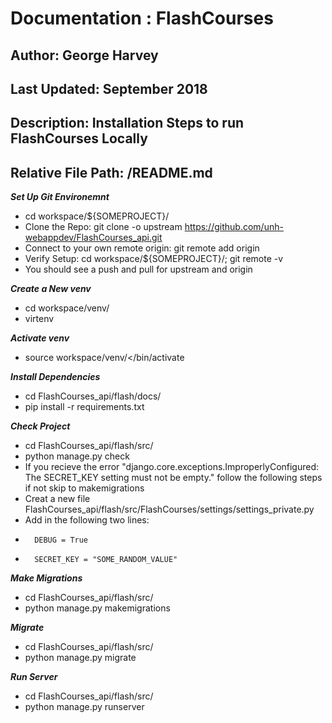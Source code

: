 # Documentation : FlashCourses
##  Author: George Harvey
##  Last Updated: September 2018
##  Description: Installation Steps to run FlashCourses Locally
##  Relative File Path: /README.md


***Set Up Git Environemnt***
* cd workspace/${SOMEPROJECT}/
* Clone the Repo: git clone -o upstream https://github.com/unh-webappdev/FlashCourses_api.git
* Connect to your own remote origin: git remote add origin <SOME GIT REPO URL> 
* Verify Setup: cd workspace/${SOMEPROJECT}/; git remote -v
* You should see a push and pull for upstream and origin

***Create a New venv***
* cd workspace/venv/
* virtenv <name of new venv>

***Activate venv***
* source workspace/venv/<<name of new venv>/bin/activate

***Install Dependencies***
* cd FlashCourses_api/flash/docs/
* pip install -r requirements.txt

***Check Project***
* cd FlashCourses_api/flash/src/
* python manage.py check
* If you recieve the error "django.core.exceptions.ImproperlyConfigured: The SECRET_KEY setting must not be empty." follow the following steps if not skip to makemigrations
* Creat a new file FlashCourses_api/flash/src/FlashCourses/settings/settings_private.py
* Add in the following two lines:
*		DEBUG = True
*		SECRET_KEY = "SOME_RANDOM_VALUE"

***Make Migrations***
* cd FlashCourses_api/flash/src/
* python manage.py makemigrations

***Migrate***
* cd FlashCourses_api/flash/src/
* python manage.py migrate

***Run Server***
* cd FlashCourses_api/flash/src/
* python manage.py runserver

